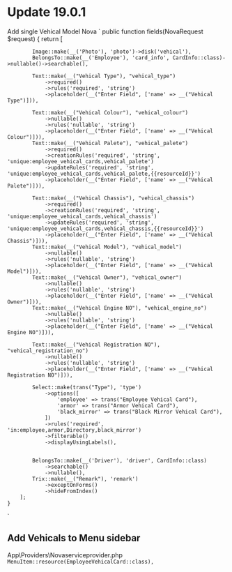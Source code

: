 # Update 19.0.1
Add single Vehical Model Nova 
`
    public function fields(NovaRequest $request)
    {
        return [

            Image::make(__('Photo'), 'photo')->disk('vehical'),
            BelongsTo::make(__('Employee'), 'card_info', CardInfo::class)->nullable()->searchable(),

            Text::make(__("Vehical Type"), "vehical_type")
                ->required()
                ->rules('required', 'string')
                ->placeholder(__("Enter Field", ['name' => __("Vehical Type")])),

            Text::make(__("Vehical Colour"), "vehical_colour")
                ->nullable()
                ->rules('nullable', 'string')
                ->placeholder(__("Enter Field", ['name' => __("Vehical Colour")])),
            Text::make(__("Vehical Palete"), "vehical_palete")
                ->required()
                ->creationRules('required', 'string', 'unique:employee_vehical_cards,vehical_palete')
                ->updateRules('required', 'string', 'unique:employee_vehical_cards,vehical_palete,{{resourceId}}')
                ->placeholder(__("Enter Field", ['name' => __("Vehical Palete")])),

            Text::make(__("Vehical Chassis"), "vehical_chassis")
                ->required()
                ->creationRules('required', 'string', 'unique:employee_vehical_cards,vehical_chassis')
                ->updateRules('required', 'string', 'unique:employee_vehical_cards,vehical_chassis,{{resourceId}}')
                ->placeholder(__("Enter Field", ['name' => __("Vehical Chassis")])),
            Text::make(__("Vehical Model"), "vehical_model")
                ->nullable()
                ->rules('nullable', 'string')
                ->placeholder(__("Enter Field", ['name' => __("Vehical Model")])),
            Text::make(__("Vehical Owner"), "vehical_owner")
                ->nullable()
                ->rules('nullable', 'string')
                ->placeholder(__("Enter Field", ['name' => __("Vehical Owner")])),
            Text::make(__("Vehical Engine NO"), "vehical_engine_no")
                ->nullable()
                ->rules('nullable', 'string')
                ->placeholder(__("Enter Field", ['name' => __("Vehical Engine NO")])),

            Text::make(__("Vehical Registration NO"), "vehical_registration_no")
                ->nullable()
                ->rules('nullable', 'string')
                ->placeholder(__("Enter Field", ['name' => __("Vehical Registration NO")])),

            Select::make(trans("Type"), 'type')
                ->options([
                    'employee' => trans("Employee Vehical Card"),
                    'armor' => trans("Armor Vehical Card"),
                    'black_mirror' => trans("Black Mirror Vehical Card"),
                ])
                ->rules('required', 'in:employee,armor,Directory,black_mirror')
                ->filterable()
                ->displayUsingLabels(),


            BelongsTo::make(__('Driver'), 'driver', CardInfo::class)
                ->searchable()
                ->nullable(),
            Trix::make(__("Remark"), 'remark')
                ->exceptOnForms()
                ->hideFromIndex()
        ];
    }
`
## Add Vehicals to Menu sidebar
App\Providers\Novaserviceprovider.php
`
MenuItem::resource(EmployeeVehicalCard::class),
`
